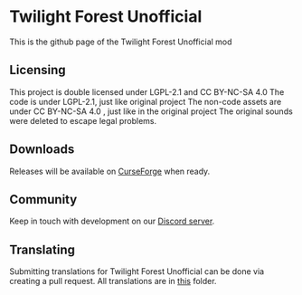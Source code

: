 Twilight Forest Unofficial
==============

This is the github page of the Twilight Forest Unofficial mod

## Licensing
This project is double licensed under LGPL-2.1 and CC BY-NC-SA 4.0
The code is under LGPL-2.1, just like original project
The non-code assets are under CC BY-NC-SA 4.0 , just like in the original project
The original sounds were deleted to escape legal problems.

## Downloads
Releases will be available on [CurseForge](https://www.curseforge.com/projects/the-twilight-forest-unofficial/files) when ready.

## Community
Keep in touch with development on our [Discord server](https://discord.gg/qySFRKMzkY).

## Translating
Submitting translations for Twilight Forest Unofficial can be done via creating a pull request. All translations are in [this](https://github.com/marlester-dev/twilightforest-fabric-1201/tree/HEAD/src/main/resources/assets/twilightforest/lang) folder.
